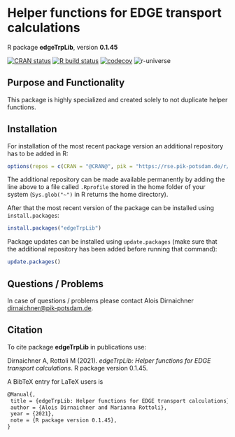# Helper functions for EDGE transport calculations

R package **edgeTrpLib**, version **0.1.45**

[![CRAN status](https://www.r-pkg.org/badges/version/edgeTrpLib)](https://cran.r-project.org/package=edgeTrpLib)   [![R build status](https://github.com/pfuehrlich-pik/edgeTrpLib/workflows/check/badge.svg)](https://github.com/pfuehrlich-pik/edgeTrpLib/actions) [![codecov](https://codecov.io/gh/pfuehrlich-pik/edgeTrpLib/branch/master/graph/badge.svg)](https://codecov.io/gh/pfuehrlich-pik/edgeTrpLib) ![r-universe](https://pik-piam.r-universe.dev/badges/edgeTrpLib)

## Purpose and Functionality

This package is highly specialized and created solely to not duplicate helper functions.


## Installation

For installation of the most recent package version an additional repository has to be added in R:

```r
options(repos = c(CRAN = "@CRAN@", pik = "https://rse.pik-potsdam.de/r/packages"))
```
The additional repository can be made available permanently by adding the line above to a file called `.Rprofile` stored in the home folder of your system (`Sys.glob("~")` in R returns the home directory).

After that the most recent version of the package can be installed using `install.packages`:

```r 
install.packages("edgeTrpLib")
```

Package updates can be installed using `update.packages` (make sure that the additional repository has been added before running that command):

```r 
update.packages()
```

## Questions / Problems

In case of questions / problems please contact Alois Dirnaichner <dirnaichner@pik-potsdam.de>.

## Citation

To cite package **edgeTrpLib** in publications use:

Dirnaichner A, Rottoli M (2021). _edgeTrpLib: Helper functions for EDGE transport calculations_. R package version 0.1.45.

A BibTeX entry for LaTeX users is

 ```latex
@Manual{,
  title = {edgeTrpLib: Helper functions for EDGE transport calculations},
  author = {Alois Dirnaichner and Marianna Rottoli},
  year = {2021},
  note = {R package version 0.1.45},
}
```


